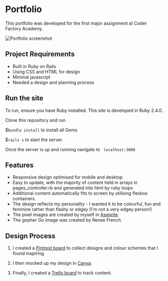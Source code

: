 # Portfolio

This portfolio was developed for the first major assignment at Coder Factory Academy.

![Portfolio screenshot]("https://raw.githubusercontent.com/hannahcancode/CFA-Portfolio/master/app/assets/images/portfolio-min.png")

## Project Requirements

* Built in Ruby on Rails
* Using CSS and HTML for design
* Minimal javascript
* Needed a design and planning process

## Run the site

To run, ensure you have Ruby installed. This site is developed in Ruby 2.4.0.

Clone this repository and run

$``bundle install`` to install all Gems

$``rails s`` to start the server.

Once the server is up and running navigate to
`` localhost:3000``

## Features

* Responsive design optimised for mobile and desktop
* Easy to update, with the majority of content held in arrays in pages_controller.rb and generated into html by ruby loops
* Additional content automatically fits to screen by utilising flexbox containers.
* The design reflects my personality - I wanted it to be colourful, fun and feminine rather than flashy or edgey (I'm not a very edgey person!)
* The pixel images are created by myself in [Aseprite](https://www.aseprite.org/).
* The gopher Go image was created by Renee French.

## Design Process

1. I created a [Pintrest board](http://pin.it/RmA1qHl) to collect designs and colour schemes that I found inspiring.

2. I then mocked up my design in [Canva](https://www.canva.com/design/DACOnJl2wCU/iM54dwBExAmqY5QusBeDUQ/view?utm_content=DACOnJl2wCU&utm_campaign=designshare&utm_medium=link&utm_source=sharebutton).

3. Finally, I created a [Trello board](https://trello.com/b/PVKNaPGz/portfolio) to track content.
